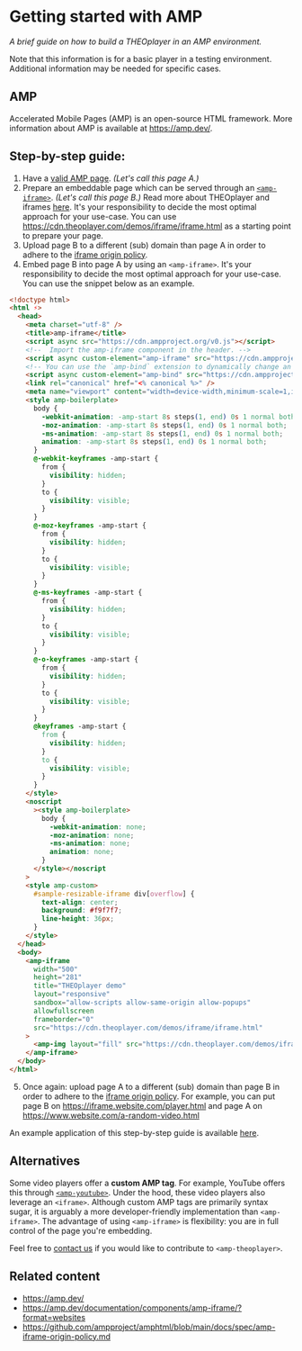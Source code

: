 # Getting started with AMP

_A brief guide on how to build a THEOplayer in an AMP environment._

Note that this information is for a basic player in a testing environment. Additional information may be needed for specific cases.

## AMP

Accelerated Mobile Pages (AMP) is an open-source HTML framework. More information about AMP is available at https://amp.dev/.

## Step-by-step guide:

1. Have a [valid AMP page](https://validator.ampproject.org/). _(Let's call this page A.)_
2. Prepare an embeddable page which can be served through an [`<amp-iframe>`](https://amp.dev/documentation/components/amp-iframe/?format=websites). _(Let's call this page B.)_ Read more about THEOplayer and iframes [here](../../01-sdks/01-web/03-how-can-we-embed-iframe.mdx). It's your responsibility to decide the most optimal approach for your use-case. You can use https://cdn.theoplayer.com/demos/iframe/iframe.html as a starting point to prepare your page.
3. Upload page B to a different (sub) domain than page A in order to adhere to the [iframe origin policy](https://github.com/ampproject/amphtml/blob/main/docs/spec/amp-iframe-origin-policy.md).
4. Embed page B into page A by using an `<amp-iframe>`. It's your responsibility to decide the most optimal approach for your use-case. You can use the snippet below as an example.

```html
<!doctype html>
<html ⚡>
  <head>
    <meta charset="utf-8" />
    <title>amp-iframe</title>
    <script async src="https://cdn.ampproject.org/v0.js"></script>
    <!--  Import the amp-iframe component in the header. -->
    <script async custom-element="amp-iframe" src="https://cdn.ampproject.org/v0/amp-iframe-0.1.js"></script>
    <!-- You can use the `amp-bind` extension to dynamically change an iframe src. -->
    <script async custom-element="amp-bind" src="https://cdn.ampproject.org/v0/amp-bind-0.1.js"></script>
    <link rel="canonical" href="<% canonical %>" />
    <meta name="viewport" content="width=device-width,minimum-scale=1,initial-scale=1" />
    <style amp-boilerplate>
      body {
        -webkit-animation: -amp-start 8s steps(1, end) 0s 1 normal both;
        -moz-animation: -amp-start 8s steps(1, end) 0s 1 normal both;
        -ms-animation: -amp-start 8s steps(1, end) 0s 1 normal both;
        animation: -amp-start 8s steps(1, end) 0s 1 normal both;
      }
      @-webkit-keyframes -amp-start {
        from {
          visibility: hidden;
        }
        to {
          visibility: visible;
        }
      }
      @-moz-keyframes -amp-start {
        from {
          visibility: hidden;
        }
        to {
          visibility: visible;
        }
      }
      @-ms-keyframes -amp-start {
        from {
          visibility: hidden;
        }
        to {
          visibility: visible;
        }
      }
      @-o-keyframes -amp-start {
        from {
          visibility: hidden;
        }
        to {
          visibility: visible;
        }
      }
      @keyframes -amp-start {
        from {
          visibility: hidden;
        }
        to {
          visibility: visible;
        }
      }
    </style>
    <noscript
      ><style amp-boilerplate>
        body {
          -webkit-animation: none;
          -moz-animation: none;
          -ms-animation: none;
          animation: none;
        }
      </style></noscript
    >
    <style amp-custom>
      #sample-resizable-iframe div[overflow] {
        text-align: center;
        background: #f9f7f7;
        line-height: 36px;
      }
    </style>
  </head>
  <body>
    <amp-iframe
      width="500"
      height="281"
      title="THEOplayer demo"
      layout="responsive"
      sandbox="allow-scripts allow-same-origin allow-popups"
      allowfullscreen
      frameborder="0"
      src="https://cdn.theoplayer.com/demos/iframe/iframe.html"
    >
      <amp-img layout="fill" src="https://cdn.theoplayer.com/demos/iframe/pixel.png" placeholder></amp-img>
    </amp-iframe>
  </body>
</html>
```

5. Once again: upload page A to a different (sub) domain than page B in order to adhere to the [iframe origin policy](https://github.com/ampproject/amphtml/blob/main/docs/spec/amp-iframe-origin-policy.md). For example, you can put page B on https://iframe.website.com/player.html and page A on https://www.website.com/a-random-video.html

An example application of this step-by-step guide is available [here](https://f.hubspotusercontent20.net/hubfs/2163521/Demo_zone/amp-iframe-example.html).

## Alternatives

Some video players offer a **custom AMP tag**. For example, YouTube offers this through [`<amp-youtube>`](https://amp.dev/documentation/components/amp-youtube/?format=websites).
Under the hood, these video players also leverage an `<iframe>`. Although custom AMP tags are primarily syntax sugar, it is arguably a more developer-friendly implementation than `<amp-iframe>`. The advantage of using `<amp-iframe>` is flexibility: you are in full control of the page you're embedding.

Feel free to [contact us](https://www.theoplayer.com/contact) if you would like to contribute to `<amp-theoplayer>`.

## Related content

- https://amp.dev/
- https://amp.dev/documentation/components/amp-iframe/?format=websites
- https://github.com/ampproject/amphtml/blob/main/docs/spec/amp-iframe-origin-policy.md
